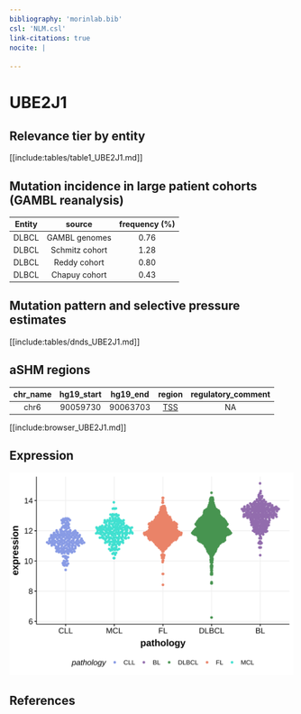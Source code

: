 ```yaml
---
bibliography: 'morinlab.bib'
csl: 'NLM.csl'
link-citations: true
nocite: |
  
---
```

# UBE2J1

## Relevance tier by entity

[[include:tables/table1_UBE2J1.md]]

## Mutation incidence in large patient cohorts (GAMBL reanalysis)

|Entity|source        |frequency (%)|
|:------:|:--------------:|:-------------:|
|DLBCL |GAMBL genomes |0.76         |
|DLBCL |Schmitz cohort|1.28         |
|DLBCL |Reddy cohort  |0.80         |
|DLBCL |Chapuy cohort |0.43         |

## Mutation pattern and selective pressure estimates

[[include:tables/dnds_UBE2J1.md]]

## aSHM regions

|chr_name|hg19_start|hg19_end|region                                                                                   |regulatory_comment|
|:--------:|:----------:|:--------:|:-----------------------------------------------------------------------------------------:|:------------------:|
|chr6    |90059730  |90063703|[TSS](https://genome.ucsc.edu/s/rdmorin/GAMBL%20hg19?position=chr6%3A90059730%2D90063703)|NA                |


[[include:browser_UBE2J1.md]]

## Expression
![](images/gene_expression/UBE2J1_by_pathology.svg)
<!-- ORIGIN: Unknown -->

## References
